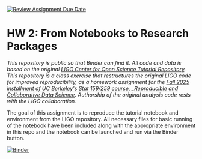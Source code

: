 [![Review Assignment Due Date](https://classroom.github.com/assets/deadline-readme-button-22041afd0340ce965d47ae6ef1cefeee28c7c493a6346c4f15d667ab976d596c.svg)](https://classroom.github.com/a/y12QcJaO)
# HW 2: From Notebooks to Research Packages

_This repository is public so that Binder can find it. All code and data is based on the original [LIGO Center for Open Science Tutorial Repository](https://github.com/losc-tutorial/LOSC_Event_tutorial). This repository is a class exercise that restructures the original LIGO code for improved reproducibility, as a homework assignment for the [Fall 2025 installment of UC Berkeley's Stat 159/259 course, _Reproducible and Collaborative Data Science](https://ucb-stat-159-f25.github.io/site/). Authorship of the original analysis code rests with the LIGO collaboration._

The goal of this assignment is to reproduce the tutorial notebook and environment from the LIGO repository. All necessary files for basic running of the notebook have been included along with the appropriate environment in this repo and the notebook can be launched and run via the Binder button.

[![Binder](https://mybinder.org/badge_logo.svg)](https://mybinder.org/v2/gh/UCB-stat-159-f25/hw-2-e-briel.git/HEAD?urlpath=%2Fdoc%2Ftree%2FLOSC_Event_tutorial.ipynb)
